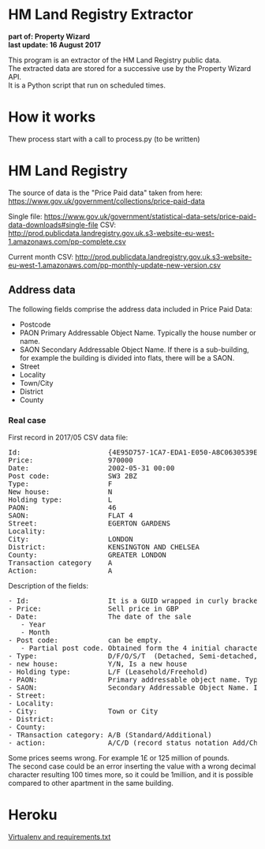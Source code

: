 # HM Land Registry Extractor
__part of: Property Wizard__  
__last update: 16 August 2017__

This program is an extractor of the HM Land Registry public data.  
The extracted data are stored for a successive use by the Property Wizard API.  
It is a Python script that run on scheduled times.


# How it works

Thew process start with a call to process.py 
(to be written)


# HM Land Registry

The source of data is the "Price Paid data" taken from here: https://www.gov.uk/government/collections/price-paid-data

Single file: https://www.gov.uk/government/statistical-data-sets/price-paid-data-downloads#single-file
CSV: http://prod.publicdata.landregistry.gov.uk.s3-website-eu-west-1.amazonaws.com/pp-complete.csv

Current month CSV: http://prod.publicdata.landregistry.gov.uk.s3-website-eu-west-1.amazonaws.com/pp-monthly-update-new-version.csv

## Address data

The following fields comprise the address data included in Price Paid Data:

- Postcode
- PAON Primary Addressable Object Name. Typically the house number or name.
- SAON Secondary Addressable Object Name. If there is a sub-building, for example the building is divided into flats, there will be a SAON.
- Street
- Locality
- Town/City
- District
- County

### Real case

First record in 2017/05 CSV data file:

<pre>
Id:                     {4E95D757-1CA7-EDA1-E050-A8C0630539E2}
Price:                  970000	
Date:                   2002-05-31 00:00	
Post code:              SW3 2BZ	
Type:                   F	
New house:              N	
Holding type:           L	
PAON:                   46	
SAON:                   FLAT 4	
Street:                 EGERTON GARDENS
Locality:        
City:                   LONDON	
District:               KENSINGTON AND CHELSEA	
County:                 GREATER LONDON	
Transaction category    A	
Action:                 A
</pre>

Description of the fields:
<pre>
- Id:                   It is a GUID wrapped in curly brackets. It is duplicated also for completely different properties. What is it related to?
- Price:                Sell price in GBP
- Date:                 The date of the sale
   - Year
   - Month
- Post code:            can be empty. 
   - Partial post code. Obtained form the 4 initial characters and removing the space return the partial post code.
- Type:                 D/F/O/S/T  (Detached, Semi-detached, Terraced, Flat, Other)
- new house:            Y/N, Is a new house  
- Holding type:         L/F (Leasehold/Freehold)
- PAON:                 Primary addressable object name. Typically the house number or name
- SAON:                 Secondary Addressable Object Name. If there is a sub-building, for example the building is divided into flats, there will be a SAON.
- Street:
- Locality:
- City:                 Town or City
- District:
- County:
- TRansaction category: A/B (Standard/Additional)
- action:               A/C/D (record status notation Add/Change/Delete)
</pre>
  
Some prices seems wrong. For example 1£ or 125 million of pounds.  
The second case could be an error inserting the value with a wrong decimal character resulting 100 times more, so it could be 1million, and it is possible compared to other apartment in the same building.


# Heroku

[Virtualenv and requirements.txt](https://devcenter.heroku.com/articles/getting-started-with-python#declare-app-dependencies)